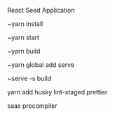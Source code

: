   React Seed Application



  ~yarn install

  ~yarn start

  ~yarn build

  ~yarn global add serve

  ~serve -s build


  yarn add husky lint-staged prettier

  saas precompiler